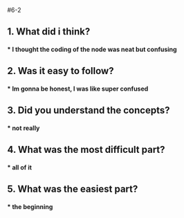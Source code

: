 #6-2
## 1. What did i think?
  #### * I thought the coding of the node was neat but confusing
## 2. Was it easy to follow?
  #### * Im gonna be honest, I was like super confused
## 3. Did you understand the concepts?
  #### * not really
## 4. What was the most difficult part?
  #### * all of it
## 5. What was the easiest part?
  #### * the beginning
